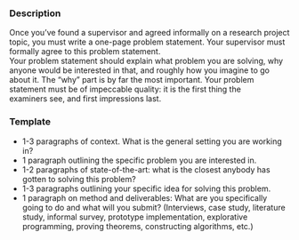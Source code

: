 ### Description
Once you’ve found a supervisor and agreed informally on a research project topic, you must write a one-page problem statement. Your supervisor must formally agree to this problem statement.  
Your problem statement should explain what problem you are solving, why anyone would be interested in that, and roughly how you imagine to go about it. The “why” part is by far the most important.
Your problem statement must be of impeccable quality: it is the first thing the examiners see, and first impressions last.

### Template
- 1-3 paragraphs of context. What is the general setting you are working in?
- 1 paragraph outlining the specific problem you are interested in.
- 1-2 paragraphs of state-of-the-art: what is the closest anybody has gotten to solving this problem?
- 1-3 paragraphs outlining your specific idea for solving this problem.
- 1 paragraph on method and deliverables: What are you specifically going to do and what will you submit? (Interviews, case study, literature study, informal survey, prototype implementation, explorative programming, proving theorems, constructing algorithms, etc.)
<script>
MathJax = {
  tex: {
    inlineMath: [["$", "$"], ["\\(", "\\)"]]
  }
};
</script>
<script id="MathJax-script" async src="https://cdn.jsdelivr.net/npm/mathjax@3/es5/tex-chtml.js"></script>
